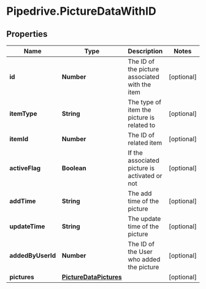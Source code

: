 # Pipedrive.PictureDataWithID

## Properties

Name | Type | Description | Notes
------------ | ------------- | ------------- | -------------
**id** | **Number** | The ID of the picture associated with the item | [optional] 
**itemType** | **String** | The type of item the picture is related to | [optional] 
**itemId** | **Number** | The ID of related item | [optional] 
**activeFlag** | **Boolean** | If the associated picture is activated or not | [optional] 
**addTime** | **String** | The add time of the picture | [optional] 
**updateTime** | **String** | The update time of the picture | [optional] 
**addedByUserId** | **Number** | The ID of the User who added the picture | [optional] 
**pictures** | [**PictureDataPictures**](PictureDataPictures.md) |  | [optional] 


